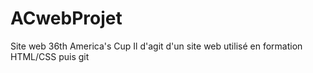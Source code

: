 # ACwebProjet
Site web 36th America's Cup
Il d'agit d'un site web utilisé en formation HTML/CSS puis git
